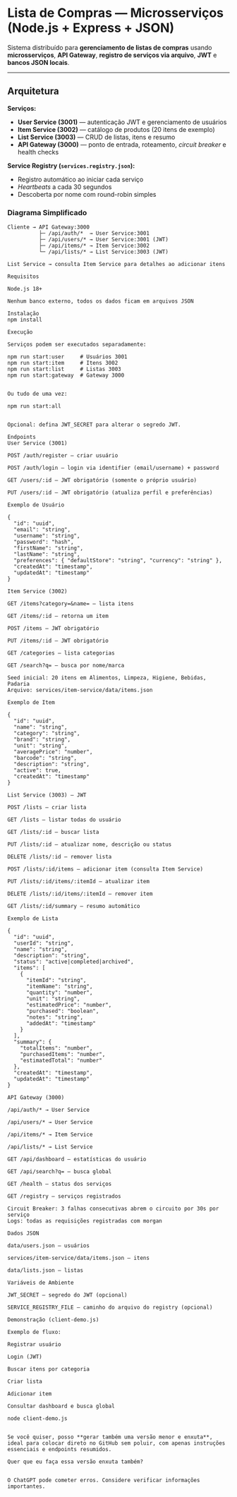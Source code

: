 # Lista de Compras — Microsserviços (Node.js + Express + JSON)

Sistema distribuído para **gerenciamento de listas de compras** usando **microsserviços**, **API Gateway**, **registro de serviços via arquivo**, **JWT** e **bancos JSON locais**.

---

## Arquitetura

**Serviços:**
- **User Service (3001)** — autenticação JWT e gerenciamento de usuários
- **Item Service (3002)** — catálogo de produtos (20 itens de exemplo)
- **List Service (3003)** — CRUD de listas, itens e resumo
- **API Gateway (3000)** — ponto de entrada, roteamento, *circuit breaker* e health checks

**Service Registry (`services.registry.json`):**
- Registro automático ao iniciar cada serviço
- *Heartbeats* a cada 30 segundos
- Descoberta por nome com round-robin simples

### Diagrama Simplificado
```text
Cliente → API Gateway:3000
          ├─ /api/auth/*  → User Service:3001
          ├─ /api/users/* → User Service:3001 (JWT)
          ├─ /api/items/* → Item Service:3002
          └─ /api/lists/* → List Service:3003 (JWT)

List Service → consulta Item Service para detalhes ao adicionar itens

Requisitos

Node.js 18+

Nenhum banco externo, todos os dados ficam em arquivos JSON

Instalação
npm install

Execução

Serviços podem ser executados separadamente:

npm run start:user     # Usuários 3001
npm run start:item     # Itens 3002
npm run start:list     # Listas 3003
npm run start:gateway  # Gateway 3000


Ou tudo de uma vez:

npm run start:all


Opcional: defina JWT_SECRET para alterar o segredo JWT.

Endpoints
User Service (3001)

POST /auth/register — criar usuário

POST /auth/login — login via identifier (email/username) + password

GET /users/:id — JWT obrigatório (somente o próprio usuário)

PUT /users/:id — JWT obrigatório (atualiza perfil e preferências)

Exemplo de Usuário

{
  "id": "uuid",
  "email": "string",
  "username": "string",
  "password": "hash",
  "firstName": "string",
  "lastName": "string",
  "preferences": { "defaultStore": "string", "currency": "string" },
  "createdAt": "timestamp",
  "updatedAt": "timestamp"
}

Item Service (3002)

GET /items?category=&name= — lista itens

GET /items/:id — retorna um item

POST /items — JWT obrigatório

PUT /items/:id — JWT obrigatório

GET /categories — lista categorias

GET /search?q= — busca por nome/marca

Seed inicial: 20 itens em Alimentos, Limpeza, Higiene, Bebidas, Padaria
Arquivo: services/item-service/data/items.json

Exemplo de Item

{
  "id": "uuid",
  "name": "string",
  "category": "string",
  "brand": "string",
  "unit": "string",
  "averagePrice": "number",
  "barcode": "string",
  "description": "string",
  "active": true,
  "createdAt": "timestamp"
}

List Service (3003) — JWT

POST /lists — criar lista

GET /lists — listar todas do usuário

GET /lists/:id — buscar lista

PUT /lists/:id — atualizar nome, descrição ou status

DELETE /lists/:id — remover lista

POST /lists/:id/items — adicionar item (consulta Item Service)

PUT /lists/:id/items/:itemId — atualizar item

DELETE /lists/:id/items/:itemId — remover item

GET /lists/:id/summary — resumo automático

Exemplo de Lista

{
  "id": "uuid",
  "userId": "string",
  "name": "string",
  "description": "string",
  "status": "active|completed|archived",
  "items": [
    {
      "itemId": "string",
      "itemName": "string",
      "quantity": "number",
      "unit": "string",
      "estimatedPrice": "number",
      "purchased": "boolean",
      "notes": "string",
      "addedAt": "timestamp"
    }
  ],
  "summary": {
    "totalItems": "number",
    "purchasedItems": "number",
    "estimatedTotal": "number"
  },
  "createdAt": "timestamp",
  "updatedAt": "timestamp"
}

API Gateway (3000)

/api/auth/* → User Service

/api/users/* → User Service

/api/items/* → Item Service

/api/lists/* → List Service

GET /api/dashboard — estatísticas do usuário

GET /api/search?q= — busca global

GET /health — status dos serviços

GET /registry — serviços registrados

Circuit Breaker: 3 falhas consecutivas abrem o circuito por 30s por serviço
Logs: todas as requisições registradas com morgan

Dados JSON

data/users.json — usuários

services/item-service/data/items.json — itens

data/lists.json — listas

Variáveis de Ambiente

JWT_SECRET — segredo do JWT (opcional)

SERVICE_REGISTRY_FILE — caminho do arquivo do registry (opcional)

Demonstração (client-demo.js)

Exemplo de fluxo:

Registrar usuário

Login (JWT)

Buscar itens por categoria

Criar lista

Adicionar item

Consultar dashboard e busca global

node client-demo.js


Se você quiser, posso **gerar também uma versão menor e enxuta**, ideal para colocar direto no GitHub sem poluir, com apenas instruções essenciais e endpoints resumidos.  

Quer que eu faça essa versão enxuta também?


O ChatGPT pode cometer erros. Considere verificar informações importantes.
